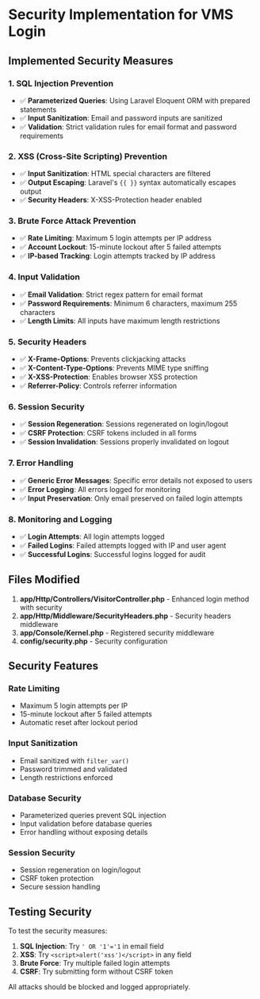 # Security Implementation for VMS Login

## Implemented Security Measures

### 1. SQL Injection Prevention
- ✅ **Parameterized Queries**: Using Laravel Eloquent ORM with prepared statements
- ✅ **Input Sanitization**: Email and password inputs are sanitized
- ✅ **Validation**: Strict validation rules for email format and password requirements

### 2. XSS (Cross-Site Scripting) Prevention
- ✅ **Input Sanitization**: HTML special characters are filtered
- ✅ **Output Escaping**: Laravel's `{{ }}` syntax automatically escapes output
- ✅ **Security Headers**: X-XSS-Protection header enabled

### 3. Brute Force Attack Prevention
- ✅ **Rate Limiting**: Maximum 5 login attempts per IP address
- ✅ **Account Lockout**: 15-minute lockout after 5 failed attempts
- ✅ **IP-based Tracking**: Login attempts tracked by IP address

### 4. Input Validation
- ✅ **Email Validation**: Strict regex pattern for email format
- ✅ **Password Requirements**: Minimum 6 characters, maximum 255 characters
- ✅ **Length Limits**: All inputs have maximum length restrictions

### 5. Security Headers
- ✅ **X-Frame-Options**: Prevents clickjacking attacks
- ✅ **X-Content-Type-Options**: Prevents MIME type sniffing
- ✅ **X-XSS-Protection**: Enables browser XSS protection
- ✅ **Referrer-Policy**: Controls referrer information

### 6. Session Security
- ✅ **Session Regeneration**: Sessions regenerated on login/logout
- ✅ **CSRF Protection**: CSRF tokens included in all forms
- ✅ **Session Invalidation**: Sessions properly invalidated on logout

### 7. Error Handling
- ✅ **Generic Error Messages**: Specific error details not exposed to users
- ✅ **Error Logging**: All errors logged for monitoring
- ✅ **Input Preservation**: Only email preserved on failed login attempts

### 8. Monitoring and Logging
- ✅ **Login Attempts**: All login attempts logged
- ✅ **Failed Logins**: Failed attempts logged with IP and user agent
- ✅ **Successful Logins**: Successful logins logged for audit

## Files Modified

1. **app/Http/Controllers/VisitorController.php** - Enhanced login method with security
2. **app/Http/Middleware/SecurityHeaders.php** - Security headers middleware
3. **app/Console/Kernel.php** - Registered security middleware
4. **config/security.php** - Security configuration

## Security Features

### Rate Limiting
- Maximum 5 login attempts per IP
- 15-minute lockout after 5 failed attempts
- Automatic reset after lockout period

### Input Sanitization
- Email sanitized with `filter_var()`
- Password trimmed and validated
- Length restrictions enforced

### Database Security
- Parameterized queries prevent SQL injection
- Input validation before database queries
- Error handling without exposing details

### Session Security
- Session regeneration on login/logout
- CSRF token protection
- Secure session handling

## Testing Security

To test the security measures:

1. **SQL Injection**: Try `' OR '1'='1` in email field
2. **XSS**: Try `<script>alert('xss')</script>` in any field
3. **Brute Force**: Try multiple failed login attempts
4. **CSRF**: Try submitting form without CSRF token

All attacks should be blocked and logged appropriately. 